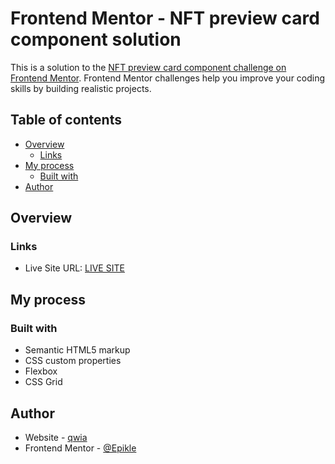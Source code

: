 # Frontend Mentor - NFT preview card component solution

This is a solution to the [NFT preview card component challenge on Frontend Mentor](https://www.frontendmentor.io/challenges/nft-preview-card-component-SbdUL_w0U). Frontend Mentor challenges help you improve your coding skills by building realistic projects. 

## Table of contents

- [Overview](#overview)
  - [Links](#links)
- [My process](#my-process)
  - [Built with](#built-with)
- [Author](#author)

## Overview

### Links

- Live Site URL: [LIVE SITE](https://epikle.github.io/nft-preview-card-component-main/)


## My process

### Built with

- Semantic HTML5 markup
- CSS custom properties
- Flexbox
- CSS Grid

## Author

- Website - [qwia](https://qwia.net)
- Frontend Mentor - [@Epikle](https://www.frontendmentor.io/profile/Epikle)